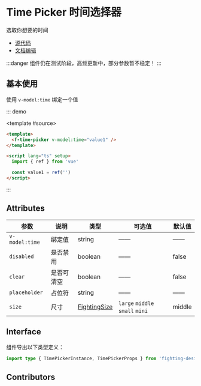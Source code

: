 # Time Picker 时间选择器

选取你想要的时间

- [源代码](https://github.com/FightingDesign/fighting-design/tree/master/packages/fighting-design/time-picker)
- [文档编辑](https://github.com/FightingDesign/fighting-design/blob/master/docs/docs/components/time-picker.md)

:::danger
组件仍在测试阶段，高频更新中，部分参数暂不稳定！
:::

## 基本使用

使用 `v-model:time` 绑定一个值

::: demo

<template #source>
<f-time-picker v-model:time="value1" />
</template>

```html
<template>
  <f-time-picker v-model:time="value1" />
</template>

<script lang="ts" setup>
  import { ref } from 'vue'

  const value1 = ref('')
</script>
```

:::

## Attributes

| 参数           | 说明       | 类型                                                               | 可选值                          | 默认值 |
| -------------- | ---------- | ------------------------------------------------------------------ | ------------------------------- | ------ |
| `v-model:time` | 绑定值     | string                                                             | ——                              | ——     |
| `disabled`     | 是否禁用   | boolean                                                            | ——                              | false  |
| `clear`        | 是否可清空 | boolean                                                            | ——                              | false  |
| `placeholder`  | 占位符     | string                                                             | ——                              | ——     |
| `size`         | 尺寸       | <a href="/components/interface.html#fightingsize">FightingSize</a> | `large` `middle` `small` `mini` | middle |

## Interface

组件导出以下类型定义：

```ts
import type { TimePickerInstance, TimePickerProps } from 'fighting-design'
```

## Contributors

<a href="https://github.com/Tyh2001" target="_blank">
  <f-avatar round src="https://avatars.githubusercontent.com/u/73180970?v=4" />
</a>

<script setup lang="ts">
  import { ref } from 'vue'

  const value1 = ref('')
</script>
